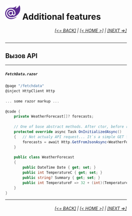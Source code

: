 <div style="width:80%; margin-left:10%;">

# <img src="./images/blazor_logo_transparent.png " width="50" /> Additional features

<div style="text-align:right;">

###### [[<= BACK]](04.md) | [[< HOME >]](00.1.md) | [[NEXT =>]](05.2.md)

</div>

---

## Вызов API

---

##### `FetchData.razor`

```csharp
@page "/fetchdata"
@inject HttpClient Http

... some razor markup ...

@code {
    private WeatherForecast[]? forecasts;

    // One of base abstract methods. After ctor, before render.
    protected override async Task OnInitializedAsync()
    {   // Not actualy API request... It`s a simple GET from server
        forecasts = await Http.GetFromJsonAsync<WeatherForecast[]>("sample-data/weather.json");
    }

    public class WeatherForecast
    {
        public DateTime Date { get; set; }
        public int TemperatureC { get; set; }
        public string? Summary { get; set; }
        public int TemperatureF => 32 + (int)(TemperatureC / 0.5556);
    }
}
```

---

<div style="text-align:right;">

###### [[<= BACK]](04.md) | [[< HOME >]](00.1.md) | [[NEXT =>]](05.2.md)

</div>

</div>
